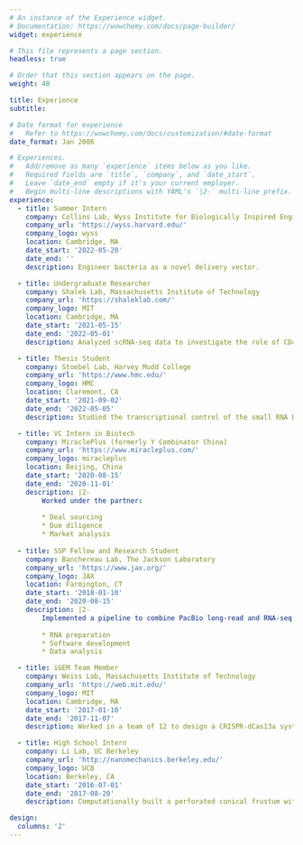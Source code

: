 ```yaml
---
# An instance of the Experience widget.
# Documentation: https://wowchemy.com/docs/page-builder/
widget: experience

# This file represents a page section.
headless: true

# Order that this section appears on the page.
weight: 40

title: Experience
subtitle:

# Date format for experience
#   Refer to https://wowchemy.com/docs/customization/#date-format
date_format: Jan 2006

# Experiences.
#   Add/remove as many `experience` items below as you like.
#   Required fields are `title`, `company`, and `date_start`.
#   Leave `date_end` empty if it's your current employer.
#   Begin multi-line descriptions with YAML's `|2-` multi-line prefix.
experience:
  - title: Summer Intern
    company: Collins Lab, Wyss Institute for Biologically Inspired Engineering
    company_url: 'https://wyss.harvard.edu/'
    company_logo: wyss
    location: Cambridge, MA
    date_start: '2022-05-20'
    date_end: ''
    description: Engineer bacteria as a novel delivery vector.

  - title: Undergraduate Researcher
    company: Shalek Lab, Massachusetts Institute of Technology
    company_url: 'https://shaleklab.com/'
    company_logo: MIT
    location: Cambridge, MA
    date_start: '2021-05-15'
    date_end: '2022-05-01'
    description: Analyzed scRNA-seq data to investigate the role of CD4+ T cells in controlling *Mtb* progression.

  - title: Thesis Student
    company: Stoebel Lab, Harvey Mudd College
    company_url: 'https://www.hmc.edu/'
    company_logo: HMC
    location: Claremont, CA
    date_start: '2021-09-02'
    date_end: '2022-05-05'
    description: Studied the transcriptional control of the small RNA DsrA in Enterobacteriacae's response to cold stress.

  - title: VC Intern in Biotech
    company: MiraclePlus (formerly Y Combinator China)
    company_url: 'https://www.miracleplus.com/'
    company_logo: miracleplus
    location: Beijing, China
    date_start: '2020-08-15'
    date_end: '2020-11-01'
    description: |2-
        Worked under the partner:
        
        * Deal sourcing
        * Due diligence
        * Market analysis
        
  - title: SSP Fellow and Research Student
    company: Banchereau Lab, The Jackson Laboratory
    company_url: 'https://www.jax.org/'
    company_logo: JAX
    location: Farmington, CT
    date_start: '2018-01-10'
    date_end: '2020-08-15'
    description: |2-
        Implemented a pipeline to combine PacBio long-read and RNA-seq to detect novel immune isoforms differentially expressed across groups:
        
        * RNA preparation
        * Software development
        * Data analysis

  - title: iGEM Team Member
    company: Weiss Lab, Massachusetts Institute of Technology
    company_url: 'https://web.mit.edu/'
    company_logo: MIT
    location: Cambridge, MA
    date_start: '2017-01-10'
    date_end: '2017-11-07'
    description: Worked in a team of 12 to design a CRISPR-dCas13a system to control alternative splicing. Responsible for building a computational model in predicting effective gRNA sequences.

  - title: High School Intern
    company: Li Lab, UC Berkeley
    company_url: 'http://nanomechanics.berkeley.edu/'
    company_logo: UCB
    location: Berkeley, CA
    date_start: '2016-07-01'
    date_end: '2017-08-20'
    description: Computationally built a perforated conical frustum with CNT material for separating sodium and chloride ions.

design:
  columns: '2'
---
```

